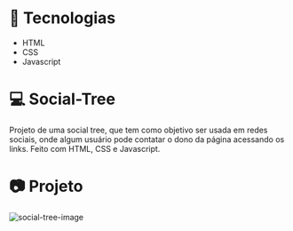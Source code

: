 <h1> 🚀 Tecnologias </h1>
<ul>
<li> HTML </li>
<li> CSS </li>
<li> Javascript </li>
</ul>
<h1> 💻 Social-Tree </h1>
<p> Projeto de uma social tree, que tem como objetivo ser usada em redes sociais, onde algum usuário pode contatar o dono da página acessando os links. Feito com HTML, CSS e Javascript.</p>
<h1> 📷 Projeto </h1>

![social-tree-image](https://user-images.githubusercontent.com/85262259/152658212-8b708e73-77ef-4229-9a63-c44e61e9c50f.png)